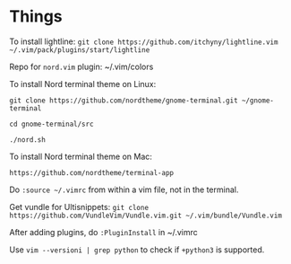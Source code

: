 # Things

To install lightline:
`git clone https://github.com/itchyny/lightline.vim ~/.vim/pack/plugins/start/lightline`

Repo for `nord.vim` plugin: ~/.vim/colors

To install Nord terminal theme on Linux: 

`git clone https://github.com/nordtheme/gnome-terminal.git ~/gnome-terminal`

`cd gnome-terminal/src`

`./nord.sh`

To install Nord terminal theme on Mac: 

`https://github.com/nordtheme/terminal-app`

Do `:source ~/.vimrc` from within a vim file, not in the terminal.

Get vundle for Ultisnippets: `git clone https://github.com/VundleVim/Vundle.vim.git ~/.vim/bundle/Vundle.vim`

After adding plugins, do `:PluginInstall` in ~/.vimrc

Use `vim --versioni | grep python` to check if `+python3` is supported.
